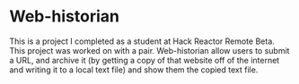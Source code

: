# Web-historian

This is a project I completed as a student at Hack Reactor Remote Beta. This project was worked on with a pair. Web-historian allow users to submit a URL, and archive it (by getting a copy of that website off of the internet and writing it to a local text file) and show them the copied text file.
